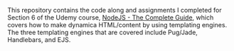 This repository contains the code along and assignments I completed for Section 6 of the Udemy course, [NodeJS - The Complete Guide](https://www.udemy.com/course/nodejs-the-complete-guide/), which covers how to make dynamica HTML/content by using templating engines. The three templating engines that are covered include Pug/Jade, Handlebars, and EJS. 